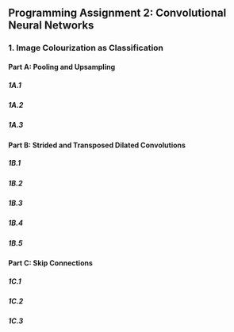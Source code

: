 ## Programming Assignment 2: Convolutional Neural Networks
### 1. Image Colourization as Classification
#### Part A: Pooling and Upsampling
##### 1A.1
##### 1A.2
##### 1A.3
#### Part B: Strided and Transposed Dilated Convolutions
##### 1B.1
##### 1B.2
##### 1B.3 
##### 1B.4
##### 1B.5
#### Part C: Skip Connections
##### 1C.1
##### 1C.2
##### 1C.3
